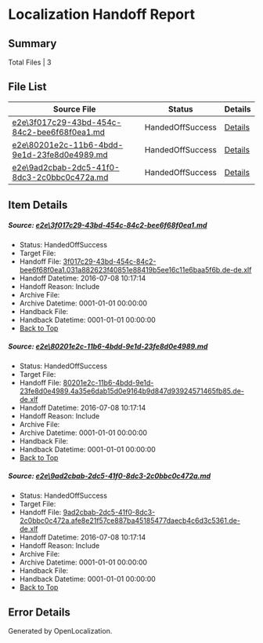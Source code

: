 # <a name='report-top'></a> Localization Handoff Report

## Summary
 Total Files | 3

## File List
 Source File | Status | Details 
 ----------- | ------ | ------- 
 [e2e\3f017c29-43bd-454c-84c2-bee6f68f0ea1.md](https://github.com/OpenLocalizationTestOrg/oltest/blob/8055d955785c9bfa67eb6b5db61683989c1513c5/e2e/3f017c29-43bd-454c-84c2-bee6f68f0ea1.md) | HandedOffSuccess | [Details](#389785967d078ec78e9328ad023be5a08c8f2b5d1)
 [e2e\80201e2c-11b6-4bdd-9e1d-23fe8d0e4989.md](https://github.com/OpenLocalizationTestOrg/oltest/blob/b500314d1530e09b9a1b9cc0e7fe98cf03d7d6f8/e2e/80201e2c-11b6-4bdd-9e1d-23fe8d0e4989.md) | HandedOffSuccess | [Details](#192a0ee5370f0735c7462062f94b5c38de72d2823)
 [e2e\9ad2cbab-2dc5-41f0-8dc3-2c0bbc0c472a.md](https://github.com/OpenLocalizationTestOrg/oltest/blob/8055d955785c9bfa67eb6b5db61683989c1513c5/e2e/9ad2cbab-2dc5-41f0-8dc3-2c0bbc0c472a.md) | HandedOffSuccess | [Details](#0cbbb3d4b38d499426caf6a9dbe5ff48ee6b72764)

## Item Details
##### <a name='389785967d078ec78e9328ad023be5a08c8f2b5d1'></a> Source: [e2e\3f017c29-43bd-454c-84c2-bee6f68f0ea1.md](https://github.com/OpenLocalizationTestOrg/oltest/blob/8055d955785c9bfa67eb6b5db61683989c1513c5/e2e/3f017c29-43bd-454c-84c2-bee6f68f0ea1.md)
* Status: HandedOffSuccess
* Target File: 
* Handoff File: [3f017c29-43bd-454c-84c2-bee6f68f0ea1.031a882623f40851e88419b5ee16c11e6baa5f6b.de-de.xlf](https://github.com/OpenLocalizationTestOrg/olhandoff-e2e/blob/b93919bfbe32153d08043962f3314c20f0043d3d/ol-handoff/OpenLocalizationTestOrg/oltest-dede-fly/ci/ht/3f017c29-43bd-454c-84c2-bee6f68f0ea1.031a882623f40851e88419b5ee16c11e6baa5f6b.de-de.xlf)
* Handoff Datetime: 2016-07-08 10:17:14
* Handoff Reason: Include
* Archive File: 
* Archive Datetime: 0001-01-01 00:00:00
* Handback File: 
* Handback Datetime: 0001-01-01 00:00:00
* [Back to Top](#report-top)

##### <a name='192a0ee5370f0735c7462062f94b5c38de72d2823'></a> Source: [e2e\80201e2c-11b6-4bdd-9e1d-23fe8d0e4989.md](https://github.com/OpenLocalizationTestOrg/oltest/blob/b500314d1530e09b9a1b9cc0e7fe98cf03d7d6f8/e2e/80201e2c-11b6-4bdd-9e1d-23fe8d0e4989.md)
* Status: HandedOffSuccess
* Target File: 
* Handoff File: [80201e2c-11b6-4bdd-9e1d-23fe8d0e4989.4a35e6dab15d0e9164b9d847d93924571465fb85.de-de.xlf](https://github.com/OpenLocalizationTestOrg/olhandoff-e2e/blob/b93919bfbe32153d08043962f3314c20f0043d3d/ol-handoff/OpenLocalizationTestOrg/oltest-dede-fly/ci/ht/80201e2c-11b6-4bdd-9e1d-23fe8d0e4989.4a35e6dab15d0e9164b9d847d93924571465fb85.de-de.xlf)
* Handoff Datetime: 2016-07-08 10:17:14
* Handoff Reason: Include
* Archive File: 
* Archive Datetime: 0001-01-01 00:00:00
* Handback File: 
* Handback Datetime: 0001-01-01 00:00:00
* [Back to Top](#report-top)

##### <a name='0cbbb3d4b38d499426caf6a9dbe5ff48ee6b72764'></a> Source: [e2e\9ad2cbab-2dc5-41f0-8dc3-2c0bbc0c472a.md](https://github.com/OpenLocalizationTestOrg/oltest/blob/8055d955785c9bfa67eb6b5db61683989c1513c5/e2e/9ad2cbab-2dc5-41f0-8dc3-2c0bbc0c472a.md)
* Status: HandedOffSuccess
* Target File: 
* Handoff File: [9ad2cbab-2dc5-41f0-8dc3-2c0bbc0c472a.afe8e21f57ce887ba45185477daecb4c6d3c5361.de-de.xlf](https://github.com/OpenLocalizationTestOrg/olhandoff-e2e/blob/b93919bfbe32153d08043962f3314c20f0043d3d/ol-handoff/OpenLocalizationTestOrg/oltest-dede-fly/ci/ht/9ad2cbab-2dc5-41f0-8dc3-2c0bbc0c472a.afe8e21f57ce887ba45185477daecb4c6d3c5361.de-de.xlf)
* Handoff Datetime: 2016-07-08 10:17:14
* Handoff Reason: Include
* Archive File: 
* Archive Datetime: 0001-01-01 00:00:00
* Handback File: 
* Handback Datetime: 0001-01-01 00:00:00
* [Back to Top](#report-top)


## Error Details

Generated by OpenLocalization.
